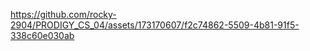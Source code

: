 

https://github.com/rocky-2904/PRODIGY_CS_04/assets/173170607/f2c74862-5509-4b81-91f5-338c60e030ab

